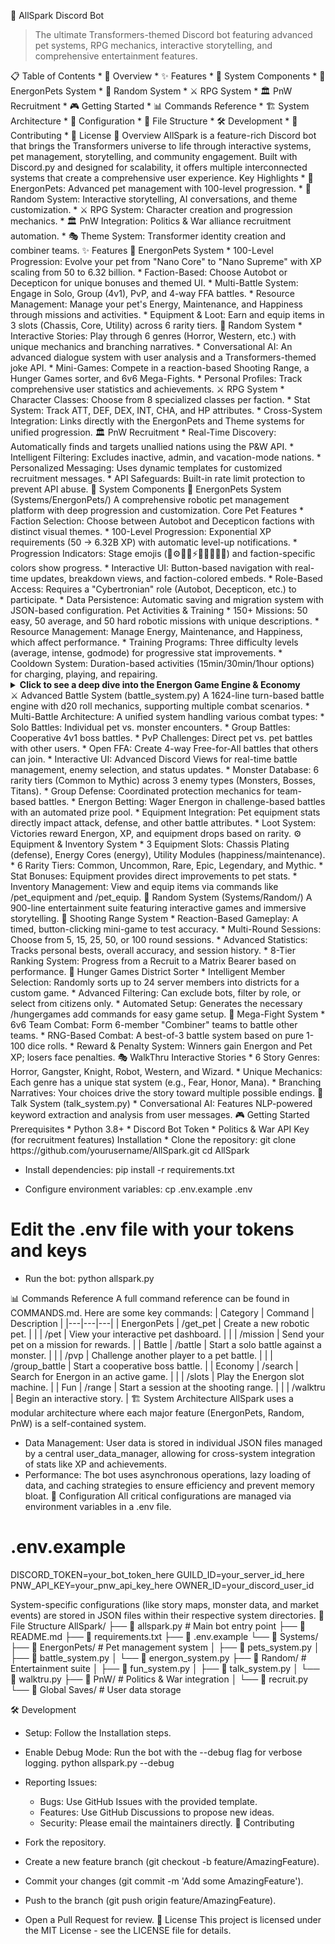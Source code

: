 🌟 AllSpark Discord Bot
> The ultimate Transformers-themed Discord bot featuring advanced pet systems, RPG mechanics, interactive storytelling, and comprehensive entertainment features.
> 
</div>
📋 Table of Contents
 * 🚀 Overview
 * ✨ Features
 * 🎯 System Components
   * 🐾 EnergonPets System
   * 🤖 Random System
   * ⚔️ RPG System
   * 🏛️ PnW Recruitment
 * 🎮 Getting Started
 * 📊 Commands Reference
 * 🏗️ System Architecture
 * 🔧 Configuration
 * 📁 File Structure
 * 🛠️ Development
 * 🤝 Contributing
 * 📄 License
🚀 Overview
AllSpark is a feature-rich Discord bot that brings the Transformers universe to life through interactive systems, pet management, storytelling, and community engagement. Built with Discord.py and designed for scalability, it offers multiple interconnected systems that create a comprehensive user experience.
Key Highlights
 * 🐾 EnergonPets: Advanced pet management with 100-level progression.
 * 🤖 Random System: Interactive storytelling, AI conversations, and theme customization.
 * ⚔️ RPG System: Character creation and progression mechanics.
 * 🏛️ PnW Integration: Politics & War alliance recruitment automation.
 * 🎭 Theme System: Transformer identity creation and combiner teams.
✨ Features
🐾 EnergonPets System
 * 100-Level Progression: Evolve your pet from "Nano Core" to "Nano Supreme" with XP scaling from 50 to 6.32 billion.
 * Faction-Based: Choose Autobot or Decepticon for unique bonuses and themed UI.
 * Multi-Battle System: Engage in Solo, Group (4v1), PvP, and 4-way FFA battles.
 * Resource Management: Manage your pet's Energy, Maintenance, and Happiness through missions and activities.
 * Equipment & Loot: Earn and equip items in 3 slots (Chassis, Core, Utility) across 6 rarity tiers.
🤖 Random System
 * Interactive Stories: Play through 6 genres (Horror, Western, etc.) with unique mechanics and branching narratives.
 * Conversational AI: An advanced dialogue system with user analysis and a Transformers-themed joke API.
 * Mini-Games: Compete in a reaction-based Shooting Range, a Hunger Games sorter, and 6v6 Mega-Fights.
 * Personal Profiles: Track comprehensive user statistics and achievements.
⚔️ RPG System
 * Character Classes: Choose from 8 specialized classes per faction.
 * Stat System: Track ATT, DEF, DEX, INT, CHA, and HP attributes.
 * Cross-System Integration: Links directly with the EnergonPets and Theme systems for unified progression.
🏛️ PnW Recruitment
 * Real-Time Discovery: Automatically finds and targets unallied nations using the P&W API.
 * Intelligent Filtering: Excludes inactive, admin, and vacation-mode nations.
 * Personalized Messaging: Uses dynamic templates for customized recruitment messages.
 * API Safeguards: Built-in rate limit protection to prevent API abuse.
🎯 System Components
🐾 EnergonPets System (Systems/EnergonPets/)
A comprehensive robotic pet management platform with deep progression and customization.
Core Pet Features
 * Faction Selection: Choose between Autobot and Decepticon factions with distinct visual themes.
 * 100-Level Progression: Exponential XP requirements (50 → 6.32B XP) with automatic level-up notifications.
 * Progression Indicators: Stage emojis (🔩⚙️🔧🤖⚡💎🔱🌌✨👑) and faction-specific colors show progress.
 * Interactive UI: Button-based navigation with real-time updates, breakdown views, and faction-colored embeds.
 * Role-Based Access: Requires a "Cybertronian" role (Autobot, Decepticon, etc.) to participate.
 * Data Persistence: Automatic saving and migration system with JSON-based configuration.
Pet Activities & Training
 * 150+ Missions: 50 easy, 50 average, and 50 hard robotic missions with unique descriptions.
 * Resource Management: Manage Energy, Maintenance, and Happiness, which affect performance.
 * Training Programs: Three difficulty levels (average, intense, godmode) for progressive stat improvements.
 * Cooldown System: Duration-based activities (15min/30min/1hour options) for charging, playing, and repairing.
<details>
<summary><strong>Click to see a deep dive into the Energon Game Engine & Economy</strong></summary>
🚀 Energon Game System & Engine (energon_system.py, energon_commands.py)
A sophisticated 1286-line Energon mining and economy game featuring cross-channel multiplayer gameplay, real-time updates, comprehensive statistics tracking, and advanced market mechanics.
Core Game Features:
 * Transformers: Energon Rush: A global, cross-channel mining competition where the first to 10,000 Energon wins.
 * Persistent Banking: An Energon banking system for long-term progression outside of active games.
 * Pet Integration: Pets provide a 2% bonus per level during searches and gain XP from successful operations.
 * Probability System: A 5-tier outcome system for searches (disaster, loss, nothing, small find, major find).
Market & Economy Features:
 * Dynamic Events: Weighted random market events like surges, crashes, and chaos.
 * Holiday Events: Over 15 Transformers-themed holidays (e.g., Cybertron Day) with market multipliers (0.1x to 6.0x).
 * Slot Machine: A 3-difficulty slot machine with progressive rewards and emoji-based themes.
 * Banking System: A dual-account system for current game Energon and persistent banked Energon.
Technical Features:
 * Async Processing: Non-blocking game operations with robust error handling and fallback systems.
 * State Management: Channel-based game instances with lazy loading to ensure memory efficiency.
 * Cross-Server Support: Games and leaderboards function across multiple Discord servers.
</details>
⚔️ Advanced Battle System (battle_system.py)
A 1624-line turn-based battle engine with d20 roll mechanics, supporting multiple combat scenarios.
 * Multi-Battle Architecture: A unified system handling various combat types:
   * Solo Battles: Individual pet vs. monster encounters.
   * Group Battles: Cooperative 4v1 boss battles.
   * PvP Challenges: Direct pet vs. pet battles with other users.
   * Open FFA: Create 4-way Free-for-All battles that others can join.
 * Interactive UI: Advanced Discord Views for real-time battle management, enemy selection, and status updates.
 * Monster Database: 6 rarity tiers (Common to Mythic) across 3 enemy types (Monsters, Bosses, Titans).
 * Group Defense: Coordinated protection mechanics for team-based battles.
 * Energon Betting: Wager Energon in challenge-based battles with an automated prize pool.
 * Equipment Integration: Pet equipment stats directly impact attack, defense, and other battle attributes.
 * Loot System: Victories reward Energon, XP, and equipment drops based on rarity.
⚙️ Equipment & Inventory System
 * 3 Equipment Slots: Chassis Plating (defense), Energy Cores (energy), Utility Modules (happiness/maintenance).
 * 6 Rarity Tiers: Common, Uncommon, Rare, Epic, Legendary, and Mythic.
 * Stat Bonuses: Equipment provides direct improvements to pet stats.
 * Inventory Management: View and equip items via commands like /pet_equipment and /pet_equip.
🤖 Random System (Systems/Random/)
A 900-line entertainment suite featuring interactive games and immersive storytelling.
🎯 Shooting Range System
 * Reaction-Based Gameplay: A timed, button-clicking mini-game to test accuracy.
 * Multi-Round Sessions: Choose from 5, 15, 25, 50, or 100 round sessions.
 * Advanced Statistics: Tracks personal bests, overall accuracy, and session history.
 * 8-Tier Ranking System: Progress from a Recruit to a Matrix Bearer based on performance.
🏹 Hunger Games District Sorter
 * Intelligent Member Selection: Randomly sorts up to 24 server members into districts for a custom game.
 * Advanced Filtering: Can exclude bots, filter by role, or select from citizens only.
 * Automated Setup: Generates the necessary /hungergames add commands for easy game setup.
🤖 Mega-Fight System
 * 6v6 Team Combat: Form 6-member "Combiner" teams to battle other teams.
 * RNG-Based Combat: A best-of-3 battle system based on pure 1-100 dice rolls.
 * Reward & Penalty System: Winners gain Energon and Pet XP; losers face penalties.
🎭 WalkThru Interactive Stories
 * 6 Story Genres: Horror, Gangster, Knight, Robot, Western, and Wizard.
 * Unique Mechanics: Each genre has a unique stat system (e.g., Fear, Honor, Mana).
 * Branching Narratives: Your choices drive the story toward multiple possible endings.
💬 Talk System (talk_system.py)
 * Conversational AI: Features NLP-powered keyword extraction and analysis from user messages.
🎮 Getting Started
Prerequisites
 * Python 3.8+
 * Discord Bot Token
 * Politics & War API Key (for recruitment features)
Installation
 * Clone the repository:
   git clone https://github.com/yourusername/AllSpark.git
cd AllSpark

 * Install dependencies:
   pip install -r requirements.txt

 * Configure environment variables:
   cp .env.example .env
# Edit the .env file with your tokens and keys

 * Run the bot:
   python allspark.py

📊 Commands Reference
A full command reference can be found in COMMANDS.md. Here are some key commands:
| Category | Command | Description |
|---|---|---|
| EnergonPets | /get_pet | Create a new robotic pet. |
|  | /pet | View your interactive pet dashboard. |
|  | /mission | Send your pet on a mission for rewards. |
| Battle | /battle | Start a solo battle against a monster. |
|  | /pvp | Challenge another player to a pet battle. |
|  | /group_battle | Start a cooperative boss battle. |
| Economy | /search | Search for Energon in an active game. |
|  | /slots | Play the Energon slot machine. |
| Fun | /range | Start a session at the shooting range. |
|  | /walktru | Begin an interactive story. |
🏗️ System Architecture
AllSpark uses a modular architecture where each major feature (EnergonPets, Random, PnW) is a self-contained system.
 * Data Management: User data is stored in individual JSON files managed by a central user_data_manager, allowing for cross-system integration of stats like XP and achievements.
 * Performance: The bot uses asynchronous operations, lazy loading of data, and caching strategies to ensure efficiency and prevent memory bloat.
🔧 Configuration
All critical configurations are managed via environment variables in a .env file.
# .env.example
DISCORD_TOKEN=your_bot_token_here
GUILD_ID=your_server_id_here
PNW_API_KEY=your_pnw_api_key_here
OWNER_ID=your_discord_user_id

System-specific configurations (like story maps, monster data, and market events) are stored in JSON files within their respective system directories.
📁 File Structure
AllSpark/
├── 📄 allspark.py             # Main bot entry point
├── 📄 README.md
├── 📄 requirements.txt
├── 📄 .env.example
└── 📁 Systems/
    ├── 📁 EnergonPets/         # Pet management system
    │   ├── 📄 pets_system.py
    │   ├── 📄 battle_system.py
    │   └── 📄 energon_system.py
    ├── 📁 Random/              # Entertainment suite
    │   ├── 📄 fun_system.py
    │   ├── 📄 talk_system.py
    │   └── 📄 walktru.py
    ├── 📁 PnW/                 # Politics & War integration
    │   └── 📄 recruit.py
    └── 📁 Global Saves/        # User data storage

🛠️ Development
 * Setup: Follow the Installation steps.
 * Enable Debug Mode: Run the bot with the --debug flag for verbose logging.
   python allspark.py --debug

 * Reporting Issues:
   * Bugs: Use GitHub Issues with the provided template.
   * Features: Use GitHub Discussions to propose new ideas.
   * Security: Please email the maintainers directly.
🤝 Contributing
 * Fork the repository.
 * Create a new feature branch (git checkout -b feature/AmazingFeature).
 * Commit your changes (git commit -m 'Add some AmazingFeature').
 * Push to the branch (git push origin feature/AmazingFeature).
 * Open a Pull Request for review.
📄 License
This project is licensed under the MIT License - see the LICENSE file for details.


